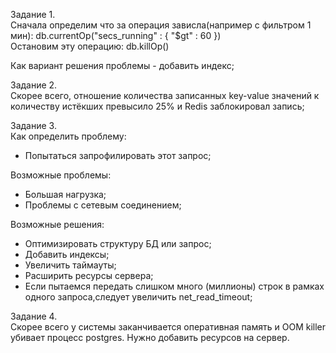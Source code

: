 Задание 1. \
Сначала определим что за операция зависла(например с фильтром 1 мин): db.currentOp("secs_running" : { "$gt" : 60 })\
Остановим эту операцию: db.killOp()

Как вариант решения проблемы - добавить индекс;

Задание 2. \
Скорее всего, отношение количества записанных key-value значений к количеству истёкших превысило 25% и Redis заблокировал запись;

Задание 3. \
Как определить проблему:
- Попытаться запрофилировать этот запрос;

Возможные проблемы:
- Большая нагрузка;
- Проблемы с сетевым соединением;

Возможные решения:
- Оптимизировать структуру БД или запрос;
- Добавить индексы;
- Увеличить таймауты;
- Расширить ресурсы сервера;
- Если пытаемся передать слишком много (миллионы) строк в рамках одного запроса,следует увеличить net_read_timeout;

Задание 4. \
Скорее всего у системы заканчивается оперативная память и OOM killer убивает процесс postgres.
Нужно добавить ресурсов на сервер.